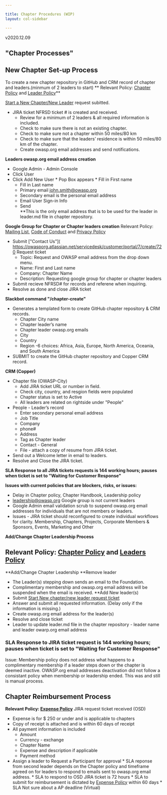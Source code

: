 ```yaml
---

title: Chapter Procedures (WIP)
layout: col-sidebar

---
```

v2020.12.09
## "Chapter Processes"

## New Chapter Set-up Process 
To create a new chapter repository in GitHub and CRM record of chapter and leaders.(minmum of 2 leaders to start)
** Relevant Policy: [Chapter Policy](https://owasp.org/www-policy/operational/chapters) and [Leader Policy](https://owasp.org/www-policy/operational/leader)**     

[Start a New Chapter/New Leader](https://owasporg.atlassian.net/servicedesk/customer/portal/7/group/18/create/73) request subitted.
* JIRA ticket NFRSD ticket # is created and received.
  * Review for a minimum of 2 leaders & all required information is included.
  * Check to make sure there is not an existing chapter.
  * Check to make sure not a chapter within 50 miles/80 km  
  * Check to make sure that the leaders’ residence is within 50 miles/80 km of the chapter.
  * Create owasp.org email addresses and send notifications.
   
**Leaders owasp.org email address creation**
   * Google Admin - Admin Console
   * Click User
   * Click Add New User
    * Pop Box appears
    * Fill in First name
      * Fill in Last name
      * Primary email john.smith@owasp.org
      * Secondary email is the personal email address 
      * Email User Sign-in Info
      * Send   
**This is the only email address that is to be used for the leader in leader.md file in chapter repository.
  
**Google Group for Chapter or Chapter leaders creation**
  Relevant Policy: [Mailing List](https://owasp.org/www-policy/operational/mailing-list), [Code of Conduct](https://owasp.org/www-policy/operational/code-of-conduct) and [Privacy Policy](https://owasp.org/www-policy/operational/privacy)
  * Submit ["Contact Us"]( https://owasporg.atlassian.net/servicedesk/customer/portal/7/create/720 Request ticket  
    * Topic: Request and OWASP email address from the drop down menu.
    * Name: First and Last name
    * Company: Chapter Name
    * Description: Requesting google group for chapter or chapter leaders
   * Submit recieve NFRSD# for records and referene when inquiring.
   * Resolve as done and close JIRA ticket
    
**Slackbot command "/chapter-create"**
* Generates a templated form to create GitHub chapter repository & CRM records.
   * Chapter City name
   * Chapter leader’s name
   * Chapter leader owasp.org emails
   * City
   * Country
   * Region -6 choices: Africa, Asia, Europe, North America, Oceania, and South America
* SUBMIT to create the GitHub chapter repository and Copper CRM record.

**CRM (Copper)**
* Chapter file (OWASP-City) 
  * Add JIRA ticket URL or number in field.
  * Check city, country, and resgion fields were populated
  * Chapter status is set to Active
  * All leaders are related on rightside under "People"
* People - Leader’s record 
   * Enter secondary personal email address
   * Job Title
   * Company
   * phone#
   * Address
   * Tag as Chapter leader
   * Contact - General
   * File - attach a copy of resume from JIRA ticket.
* Send out a Welcome letter in email to leaders.
* Resolve and Close the JIRA ticket. 

**SLA Response to all JIRA tickets requests is 144 working hours; pauses when ticket is set to "Waiting for Customer Response"**

**Issues with current policies that are blockers, risks, or issues:**
* Delay in Chapter policy, Chapter Handbook, Leadership policy 
* leadership@owasp.org Google group is not current leaders
* Google Admin email validation scrub to suspend owasp.org email addresses for individuals that are not members or leaders.
* Issues - JIRA ticket should reconfigured to create individual workflows for clarity. Membership, Chapters, Projects, Corporate Members & Sponsors, Events, Marketing and Other

**Add/Change Chapter Leadership Process** 
## Relevant Policy: [Chapter Policy](https://owasp.org/www-policy/operational/chapters) and [Leaders Policy](https://owasp.org/www-policy/operational/leader)
**Add/Change Chapter Leadership
  **Remove leader
   * The Leader(s) stepping down sends an email to the Foundation.  
   * Complimentary membership and owasp.org email address will be suspended when the email is received.
 **Add New leader(s)
   * Submit [Start New chapter/new leader request ticket](https://owasporg.atlassian.net/servicedesk/customer/portal/7/group/18/create/73)
   * Answer and submit all requested information. (Delay only if the information is missing.)
   * Create owasp.org email address for the leader(s)
   * Resolve and close ticket
   * Leader to update leader.md file in the chapter repository - leader name and leader owarp.org email address
### SLA Response to JIRA ticket request is 144 working hours; pauses when ticket is set to "Waiting for Customer Response"

Issue: Membership policy does not address what happens to a complimentary membership if a leader steps down or the chapter is deemed inactive. 
OWASP.org email addresses deactivation did not follow a consistant policy when membership or leadership ended. This was and still is manual process.

## Chapter Reimbursement Process
**Relevant Policy: [Expense Policy](https://owasp.org/www-policy/operational/expense-reimbursement)**
   JIRA request ticket received (OSD) 
   * Expense is for $ 250 or under and is applicable to chapters
   * Copy of receipt is attached and is within 60 days of receipt
   * All payment information is included
     * Amount
     * Currency - exchange 
     * Chapter Name
     * Expense and description if applicable
     * Payment method 
   * Assign a leader to Request a Participant for approval
    * SLA reponse from second leader depends on the Chapter policy and timeframe agreed on for leaders to respond to emails sent to owasp.org email address.
    * SLA to respond to OSD JIRA ticket is 72 hours
    * SLA to submit for reimbursement is dictated by [Expense Policy](https://owasp.org/www-policy/operational/expense-reimbursement) within 60 days 
    * SLA Not sure about a AP deadline (Virtual)


